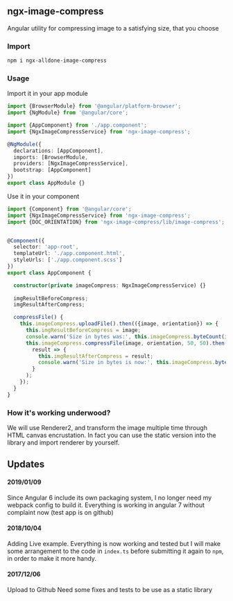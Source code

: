 ## ngx-image-compress

Angular utility for compressing image to a satisfying size, that you choose


### Import
```sh
npm i ngx-alldone-image-compress
```

### Usage

Import it in your app module

```typescript
import {BrowserModule} from '@angular/platform-browser';
import {NgModule} from '@angular/core';

import {AppComponent} from './app.component';
import {NgxImageCompressService} from 'ngx-image-compress';

@NgModule({
  declarations: [AppComponent],
  imports: [BrowserModule,
  providers: [NgxImageCompressService],
  bootstrap: [AppComponent]
})
export class AppModule {}
```


Use it in your component

```typescript
import {Component} from '@angular/core';
import {NgxImageCompressService} from 'ngx-image-compress';
import {DOC_ORIENTATION} from 'ngx-image-compress/lib/image-compress';


@Component({
  selector: 'app-root',
  templateUrl: './app.component.html',
  styleUrls: ['./app.component.scss']
})
export class AppComponent {

  constructor(private imageCompress: NgxImageCompressService) {}
  
  imgResultBeforeCompress;
  imgResultAfterCompress;

  compressFile() {
    this.imageCompress.uploadFile().then(({image, orientation}) => {
      this.imgResultBeforeCompress = image;
      console.warn('Size in bytes was:', this.imageCompress.byteCount(image));
      this.imageCompress.compressFile(image, orientation, 50, 50).then(
        result => {
          this.imgResultAfterCompress = result;
          console.warn('Size in bytes is now:', this.imageCompress.byteCount(result));
        }
      );
    });
  }
}
```

### How it's working underwood?

We will use Renderer2, and transform the image multiple time through HTML canvas encrustation.
In fact you can use the static version into the library and import renderer by yourself.


## Updates

#### 2019/01/09

Since Angular 6 include its own packaging system, I no longer need my webpack config to build it.
Everything is working in angular 7 without complaint now (test app is on github)

#### 2018/10/04

Adding Live example.
Everything is now working and tested but I will make some arrangement to the code in `index.ts` before submitting it again to `npm`, in order to make it more handy.

#### 2017/12/06

Upload to Github
Need some fixes and tests to be use as a static library


